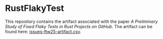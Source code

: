 # RustFlakyTest

This repository contains the artifact associated with the paper _A Preliminary Study of Fixed Flaky Tests in Rust
Projects on GitHub_. The artifact can be found here: [issues-ftw25-artifact.csv](./issues-ftw25-artifact.csv).
